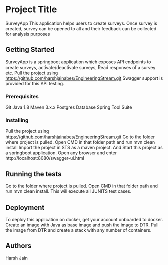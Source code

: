# Project Title

SurveyApp
This application helps users to create surveys.
Once survey is created, survey can be opened to all and their feedback can be collected for analysis purposes
## Getting Started

SurveyApp is a springboot application which exposes API endpoints to create surveys, activate/deactivate surveys, Read responses of a survey etc.
Pull the project using https://github.com/harshjainabes/EngineeringStream.git
Swagger support is provided for this API testing.

### Prerequisites

Git
Java 1.8
Maven 3.x.x
Postgres Database
Spring Tool Suite

### Installing

Pull the project using https://github.com/harshjainabes/EngineeringStream.git
Go to the folder where project is pulled.
Open CMD in that folder path and run mvn clean install 
Import the project in STS as a maven project.
And Start this project as a springboot application.
Open any browser and enter http://localhost:8080/swagger-ui.html

## Running the tests

Go to the folder where project is pulled.
Open CMD in that folder path and run mvn clean install.
This will execute all JUNITS test cases.


## Deployment

To deploy this application on docker, get your account onboarded to docker.
Create an image with Java as base image and push the image to DTR.
Pull the image from DTR and create a stack with any number of containers.

## Authors

Harsh Jain

